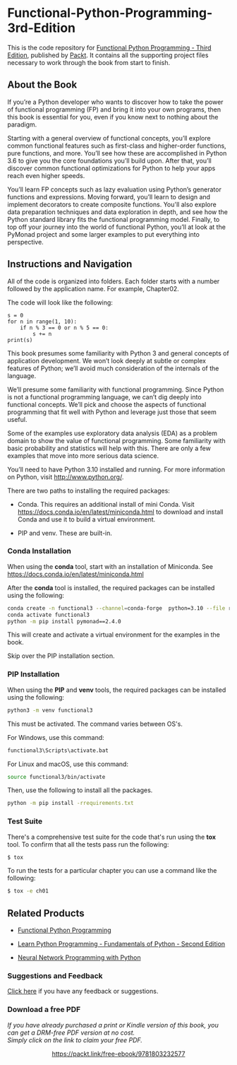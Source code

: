 # Functional-Python-Programming-3rd-Edition

This is the code repository for [Functional Python Programming - Third Edition](https://www.packtpub.com/product/functional-python-programming-third-edition/9781803232577), published by [Packt](https://www.packtpub.com/?utm_source=github). It contains all the supporting project files necessary to work through the book from start to finish.

## About the Book
If you’re a Python developer who wants to discover how to take the power of functional programming (FP) and bring it into your own programs, then this book is essential for you, even if you know next to nothing about the paradigm.

Starting with a general overview of functional concepts, you’ll explore common functional features such as first-class and higher-order functions, pure functions, and more. You’ll see how these are accomplished in Python 3.6 to give you the core foundations you’ll build upon. After that, you’ll discover common functional optimizations for Python to help your apps reach even higher speeds.

You’ll learn FP concepts such as lazy evaluation using Python’s generator functions and expressions. Moving forward, you’ll learn to design and implement decorators to create composite functions. You'll also explore data preparation techniques and data exploration in depth, and see how the Python standard library fits the functional programming model. Finally, to top off your journey into the world of functional Python, you’ll at look at the PyMonad project and some larger examples to put everything into perspective.

## Instructions and Navigation
All of the code is organized into folders. Each folder starts with a number followed by the application name. For example, Chapter02.



The code will look like the following:
```
s = 0 
for n in range(1, 10): 
    if n % 3 == 0 or n % 5 == 0: 
        s += n 
print(s) 
```

This book presumes some familiarity with Python 3 and general concepts of application development. We won’t look deeply at subtle or complex features of Python; we’ll avoid much consideration of the internals of the language.

We’ll presume some familiarity with functional programming. Since Python is not a functional programming language, we can’t dig deeply into functional concepts. We’ll pick and choose the aspects of functional programming that fit well with Python and leverage just those that seem useful.

Some of the examples use exploratory data analysis (EDA) as a problem domain to show the value of functional programming. Some familiarity with basic probability and statistics will help with this. There are only a few examples that move into more serious data science.

You’ll need to have Python 3.10 installed and running. 
For more information on Python, visit http://www.python.org/. 

There are two paths to installing the required packages:

- Conda. This requires an additional install of mini Conda. Visit https://docs.conda.io/en/latest/miniconda.html to download and install Conda and use it to build a virtual environment.

- PIP and venv. These are built-in.

### Conda Installation

When using the **conda** tool, start with an installation of Miniconda.
See https://docs.conda.io/en/latest/miniconda.html

After the **conda** tool is installed,
the required packages can be installed using the following:

```bash
conda create -n functional3 --channel=conda-forge  python=3.10 --file requirements-conda.txt
conda activate functional3
python -m pip install pymonad==2.4.0
```

This will create and activate a virtual environment for the examples in the book.

Skip over the PIP installation section.

### PIP Installation

When using the **PIP**  and **venv** tools, the required packages can be installed using the following:

```bash
python3 -m venv functional3
```

This must be activated. The command varies between OS's.

For Windows, use this command:

```bash
functional3\Scripts\activate.bat
```

For Linux and macOS, use this command:

```bash
source functional3/bin/activate
```

Then, use the following to install all the packages.

```bash
python -m pip install -rrequirements.txt
```

### Test Suite

There's a comprehensive test suite for the code that's run using the **tox** tool.
To confirm that all the tests pass run the following:

```bash
$ tox
```

To run the tests for a particular chapter you can use a command like the following:

```bash
$ tox -e ch01
```


## Related Products
* [Functional Python Programming](https://www.packtpub.com/application-development/functional-python-programming?utm_source=github&utm_medium=repository&utm_campaign=9781784396992)

* [Learn Python Programming - Fundamentals of Python - Second Edition](https://www.packtpub.com/application-development/learn-python-programming-fundamentals-python?utm_source=github&utm_medium=repository&utm_campaign=9781788996662)

* [Neural Network Programming with Python](https://www.packtpub.com/big-data-and-business-intelligence/neural-network-programming-python?utm_source=github&utm_medium=repository&utm_campaign=9781784398217)

### Suggestions and Feedback
[Click here](https://docs.google.com/forms/d/e/1FAIpQLSe5qwunkGf6PUvzPirPDtuy1Du5Rlzew23UBp2S-P3wB-GcwQ/viewform) if you have any feedback or suggestions.


### Download a free PDF

 <i>If you have already purchased a print or Kindle version of this book, you can get a DRM-free PDF version at no cost.<br>Simply click on the link to claim your free PDF.</i>
<p align="center"> <a href="https://packt.link/free-ebook/9781803232577">https://packt.link/free-ebook/9781803232577 </a> </p>